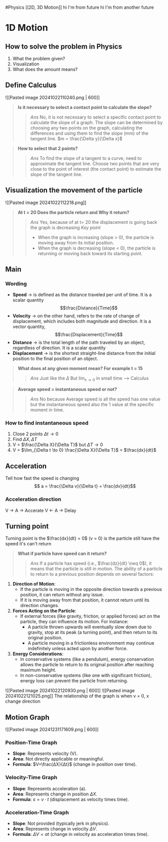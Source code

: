 #Physics 
[[2D, 3D Motion]]
hi I'm from future
hi I'm from another future
# 1D Motion 
## How to solve the problem in Physics
1. What the problem given?
2. Visualization
3. What does the amount means?
## Define Calculus
![[Pasted image 20241022110240.png | 600]]
>**Is it necessary to select a contact point to calculate the slope?**
>>*Ans* No, it is not necessary to select a specific contact point to calculate the slope of a graph. The slope can be determined by choosing any two points on the graph, calculating the differences and using them to find the slope (mm) of the tangent line. $m = \frac{\Delta y}{\Delta x}$

>**How to select that 2 points?**
>>*Ans* To find the slope of a tangent to a curve, need to approximate the tangent line. Choose two points that are very close to the point of interest (the contact point) to estimate the slope of the tangent line.
## Visualization the movement of the particle
![[Pasted image 20241022112218.png]]
>**At t = 20 Does the particle return and Why it return?**
>>*Ans* Yes, because of at t= 20 the displacement is going back the graph is decreasing 
>>*Key point*
>>- When the graph is increasing (slope > 0), the particle is moving away from its initial position.
>>- When the graph is decreasing (slope < 0), the particle is returning or moving back toward its starting point.
## Main
### Wording
- **Speed** -> is defined as the distance traveled per unit of time. It is a scalar quantity
$$\frac{Distance}{Time}$$
- **Velocity** -> on the other hand, refers to the rate of change of displacement, which includes both magnitude and direction. It is a vector quantity,
$$\frac{Displacement}{Time}$$
- **Distance** -> is the total length of the path traveled by an object, regardless of direction. It is a scalar quantity
- **Displacement** -> is the shortest straight-line distance from the initial position to the final position of an object.

>**What does at any given moment mean? For example t = 15**
>>*Ans* Just like the $\Delta$ But $\lim_{x \to 0}$ in small time --> Calculus 

>**Average speed = instantaneous speed or not?**
>>*Ans* No because Average speed is all the speed has one value but the instantaneous speed also the 1 value at the specific moment in time.
### How to find instantaneous speed
1. Close 2 points $\Delta t \to 0$
2. Find $\Delta X, \Delta T$
3. V = $\frac{\Delta X}{\Delta T}$ but $\Delta T \to 0$
4. V = $\lim_{\Delta t \to 0} \frac{\Delta X}{\Delta T}$ = $\frac{dx}{dt}$
## Acceleration
Tell how fast the speed is changing
$$ a = \frac{\Delta v}{\Delta t} = \frac{dv}{dt}$$ 
### Acceleration direction
V -> A -> Accerate
V <- A -> Delay
## Turning point
Turning point is the $\frac{dx}{dt} = 0$ (v = 0) is the particle still have the speed it's can't return
>**What if particle have speed can it return?**
>>*Ans* If a particle has speed (i.e., $\frac{dz}{dt} \neq 0$), it means that the particle is still in motion. The ability of a particle to return to a previous position depends on several factors:
1. **Direction of Motion**:
    - If the particle is moving in the opposite direction towards a previous position, it can return without any issue.
    - If it is moving away from that position, it cannot return until its direction changes.
2. **Forces Acting on the Particle**:
    - If external forces (like gravity, friction, or applied forces) act on the particle, they can influence its motion. For instance:
        - A particle thrown upwards will eventually slow down due to gravity, stop at its peak (a turning point), and then return to its original position.
        - A particle moving in a frictionless environment may continue indefinitely unless acted upon by another force.
3. **Energy Considerations**:
    - In conservative systems (like a pendulum), energy conservation allows the particle to return to its original position after reaching maximum height.
    - In non-conservative systems (like one with significant friction), energy loss can prevent the particle from returning.

![[Pasted image 20241022120930.png | 600]]
![[Pasted image 20241022121025.png]]
The relationship of the graph is when v = 0, x change direction
## Motion Graph
![[Pasted image 20241231171609.png | 600]]
### Position-Time Graph
- **Slope**: Represents velocity (V).
- **Area**: Not directly applicable or meaningful.
- **Formula**: $V=\frac{ΔX}{Δt}$​ (change in position over time).
### Velocity-Time Graph
- **Slope**: Represents acceleration (a).
- **Area**: Represents change in position $\Delta X$.
- **Formula**: $s=v⋅t$ (displacement as velocity times time).
### Acceleration-Time Graph
- **Slope**: Not provided (typically jerk in physics).
- **Area**: Represents change in velocity $\Delta V$.
- **Formula**: $\Delta V = at$ (change in velocity as acceleration times time).